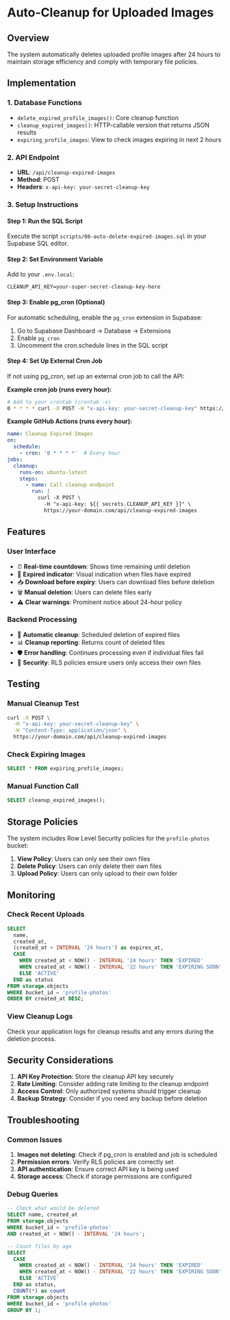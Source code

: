 # Auto-Cleanup for Uploaded Images

## Overview
The system automatically deletes uploaded profile images after 24 hours to maintain storage efficiency and comply with temporary file policies.

## Implementation

### 1. Database Functions
- `delete_expired_profile_images()`: Core cleanup function
- `cleanup_expired_images()`: HTTP-callable version that returns JSON results
- `expiring_profile_images`: View to check images expiring in next 2 hours

### 2. API Endpoint
- **URL**: `/api/cleanup-expired-images`
- **Method**: POST
- **Headers**: `x-api-key: your-secret-cleanup-key`

### 3. Setup Instructions

#### Step 1: Run the SQL Script
Execute the script `scripts/08-auto-delete-expired-images.sql` in your Supabase SQL editor.

#### Step 2: Set Environment Variable
Add to your `.env.local`:
```
CLEANUP_API_KEY=your-super-secret-cleanup-key-here
```

#### Step 3: Enable pg_cron (Optional)
For automatic scheduling, enable the `pg_cron` extension in Supabase:
1. Go to Supabase Dashboard → Database → Extensions
2. Enable `pg_cron`
3. Uncomment the cron.schedule lines in the SQL script

#### Step 4: Set Up External Cron Job
If not using pg_cron, set up an external cron job to call the API:

**Example cron job (runs every hour):**
```bash
# Add to your crontab (crontab -e)
0 * * * * curl -X POST -H "x-api-key: your-secret-cleanup-key" https://your-domain.com/api/cleanup-expired-images
```

**Example GitHub Actions (runs every hour):**
```yaml
name: Cleanup Expired Images
on:
  schedule:
    - cron: '0 * * * *'  # Every hour
jobs:
  cleanup:
    runs-on: ubuntu-latest
    steps:
      - name: Call cleanup endpoint
        run: |
          curl -X POST \
            -H "x-api-key: ${{ secrets.CLEANUP_API_KEY }}" \
            https://your-domain.com/api/cleanup-expired-images
```

## Features

### User Interface
- ⏰ **Real-time countdown**: Shows time remaining until deletion
- 🔴 **Expired indicator**: Visual indication when files have expired
- 📥 **Download before expiry**: Users can download files before deletion
- 🗑️ **Manual deletion**: Users can delete files early
- ⚠️ **Clear warnings**: Prominent notice about 24-hour policy

### Backend Processing
- 🔄 **Automatic cleanup**: Scheduled deletion of expired files
- 📊 **Cleanup reporting**: Returns count of deleted files
- 🛡️ **Error handling**: Continues processing even if individual files fail
- 🔐 **Security**: RLS policies ensure users only access their own files

## Testing

### Manual Cleanup Test
```bash
curl -X POST \
  -H "x-api-key: your-secret-cleanup-key" \
  -H "Content-Type: application/json" \
  https://your-domain.com/api/cleanup-expired-images
```

### Check Expiring Images
```sql
SELECT * FROM expiring_profile_images;
```

### Manual Function Call
```sql
SELECT cleanup_expired_images();
```

## Storage Policies

The system includes Row Level Security policies for the `profile-photos` bucket:

1. **View Policy**: Users can only see their own files
2. **Delete Policy**: Users can only delete their own files  
3. **Upload Policy**: Users can only upload to their own folder

## Monitoring

### Check Recent Uploads
```sql
SELECT 
  name,
  created_at,
  (created_at + INTERVAL '24 hours') as expires_at,
  CASE 
    WHEN created_at < NOW() - INTERVAL '24 hours' THEN 'EXPIRED'
    WHEN created_at < NOW() - INTERVAL '22 hours' THEN 'EXPIRING SOON'
    ELSE 'ACTIVE'
  END as status
FROM storage.objects 
WHERE bucket_id = 'profile-photos'
ORDER BY created_at DESC;
```

### View Cleanup Logs
Check your application logs for cleanup results and any errors during the deletion process.

## Security Considerations

1. **API Key Protection**: Store the cleanup API key securely
2. **Rate Limiting**: Consider adding rate limiting to the cleanup endpoint
3. **Access Control**: Only authorized systems should trigger cleanup
4. **Backup Strategy**: Consider if you need any backup before deletion

## Troubleshooting

### Common Issues

1. **Images not deleting**: Check if pg_cron is enabled and job is scheduled
2. **Permission errors**: Verify RLS policies are correctly set
3. **API authentication**: Ensure correct API key is being used
4. **Storage access**: Check if storage permissions are configured

### Debug Queries

```sql
-- Check what would be deleted
SELECT name, created_at 
FROM storage.objects 
WHERE bucket_id = 'profile-photos' 
AND created_at < NOW() - INTERVAL '24 hours';

-- Count files by age
SELECT 
  CASE 
    WHEN created_at < NOW() - INTERVAL '24 hours' THEN 'EXPIRED'
    WHEN created_at < NOW() - INTERVAL '22 hours' THEN 'EXPIRING SOON'
    ELSE 'ACTIVE'
  END as status,
  COUNT(*) as count
FROM storage.objects 
WHERE bucket_id = 'profile-photos'
GROUP BY 1;
``` 